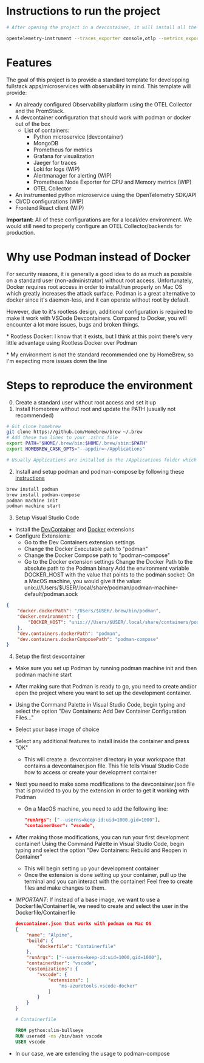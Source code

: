# Instructions to run the project

```bash
# After opening the project in a devcontainer, it will install all the dependencies, then run this command:

opentelemetry-instrument --traces_exporter console,otlp --metrics_exporter console,otlp --service_name hello-world-app --exporter_otlp_endpoint http://collector:5317 uvicorn main:app
```

# Features

The goal of this project is to provide a standard template for developping fullstack apps/microservices with observability in mind.
This template will provide:
- An already configured Observability platform using the OTEL Collector and the PromStack.
- A devcontainer configuration that should work with podman or docker out of the box
    - List of containers:
        - Python microservice (devcontainer)
        - MongoDB
        - Prometheus for metrics
        - Grafana for visualization
        - Jaeger for traces
        - Loki for logs (WIP)
        - Alertmanager for alerting (WIP)
        - Prometheus Node Exporter for CPU and Memory metrics (WIP)
        - OTEL Collector
- An instrumented python microservice using the OpenTelemetry SDK/API
- CI/CD configurations (WIP)
- Frontend React client (WIP)

**Important:** All of these configurations are for a local/dev environment. We would still need to properly configure an OTEL Collector/backends for production.

# Why use Podman instead of Docker
For security reasons, it is generally a good idea to do as much as possible on a standard user (non-administrator) without root access. Unfortunately, Docker requires root access in order to install/run properly on Mac OS which greatly increases the attack surface. Podman is a great alternative to docker since it's daemon-less, and it can operate without root by default.

However, due to it's rootless design, additional configuration is required to make it work with VSCode Devcontainers. Compared to Docker, you will encounter a lot more issues, bugs and broken things. 

\* Rootless Docker: I know that it exists, but I think at this point there's very little advantage using Rootless Docker over Podman

\* My environment is not the standard recommended one by HomeBrew, so I'm expecting more issues down the line

# Steps to reproduce the environment

0. Create a standard user without root access and set it up
1. Install Homebrew without root and update the PATH (usually not recommended)
```bash
# Git clone homebrew
git clone https://github.com/Homebrew/brew ~/.brew
# Add these two lines to your .zshrc file
export PATH="$HOME/.brew/bin:$HOME/.brew/sbin:$PATH"
export HOMEBREW_CASK_OPTS="--appdir=~/Applications"

# Usually Applications are installed in the /Applications folder which installs them system-wide, but I prefer to install them on a per-user basis.
```
2. Install and setup podman and podman-compose by following these [instructions](https://podman.io/docs/installation)
```bash
brew install podman
brew install podman-compose
podman machine init
podman machine start
```

3. Setup Visual Studio Code
- Install the [DevContainer](https://marketplace.visualstudio.com/items?itemName=ms-vscode-remote.remote-containers) and [Docker](https://marketplace.visualstudio.com/items?itemName=ms-azuretools.vscode-docker) extensions
- Configure Extensions:
    - Go to the Dev Containers extension settings
    - Change the Docker Executable path to "podman"
    - Change the Docker Compose path to "podman-compose"
    - Go to the Docker extension settings
Change the Docker Path to the absolute path to the Podman binary
Add the environment variable DOCKER_HOST with the value that points to the podman socket:
On a MacOS machine, you would give it the value: unix:///Users/$USER/.local/share/podman/podman-machine-default/podman.sock
```JSON
{
    "docker.dockerPath": "/Users/$USER/.brew/bin/podman",
    "docker.environment": {
        "DOCKER_HOST": "unix:///Users/$USER/.local/share/containers/podman/machine/qemu/podman.sock"
    },
    "dev.containers.dockerPath": "podman",
    "dev.containers.dockerComposePath": "podman-compose"
}
```

4. Setup the first devcontainer
- Make sure you set up Podman by running podman machine init and then podman machine start
- After making sure that Podman is ready to go, you need to create and/or open the project where you want to set up the development container.
- Using the Command Palette in Visual Studio Code, begin typing and select the option "Dev Containers: Add Dev Container Configuration Files..."
- Select your base image of choice
- Select any additional features to install inside the container and press "OK"
    - This will create a .devcontainer directory in your workspace that contains a devcontainer.json file. This file tells Visual Studio Code how to access or create your development container
- Next you need to make some modifications to the devcontainer.json file that is provided to you by the extension in order to get it working with Podman
    - On a MacOS machine, you need to add the following line:
        ```JSON
        "runArgs": ["--userns=keep-id:uid=1000,gid=1000"],
        "containerUser": "vscode",
        ```
- After making those modifications, you can run your first development container! Using the Command Palette in Visual Studio Code, begin typing and select the option "Dev Containers: Rebuild and Reopen in Container"
    - This will begin setting up your development container
    - Once the extension is done setting up your container, pull up the terminal and you can interact with the container! Feel free to create files and make changes to them.
- *IMPORTANT*: If instead of a base image, we want to use a Dockerfile/Containerfile, we need to create and select the user in the Dockerfile/Containerfile
    ```JSON
    devcontainer.json that works with podman on Mac OS
    {
        "name": "Alpine",
        "build": {
            "dockerfile": "Containerfile"
        },
        "runArgs": ["--userns=keep-id:uid=1000,gid=1000"],
        "containerUser": "vscode",
        "customizations": {
            "vscode": {
                "extensions": [
                    "ms-azuretools.vscode-docker"
                ]
            }
        }
    }
    ```

    ```Dockerfile
    # Containerfile

    FROM python:slim-bullseye
    RUN useradd -ms /bin/bash vscode
    USER vscode
    ```
- In our case, we are extending the usage to podman-compose
